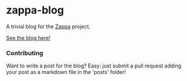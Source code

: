 # zappa-blog

A trivial blog for the [Zappa](https://github.com/Miserlou/Zappa) project.

[See the blog here!](https://blog.zappa.io)

### Contributing

Want to write a post for the blog? Easy: just submit a pull request adding your post as a markdown file in the 'posts' folder!
